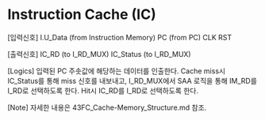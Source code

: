 # Instruction Cache (IC)

[입력신호]
I.U_Data    (from Instruction Memory)
PC          (from PC)
CLK
RST

[출력신호]
IC_RD       (to I_RD_MUX)
IC_Status   (to I_RD_MUX)

[Logics]
입력된 PC 주솟값에 해당하는 데이터를 인출한다.
Cache miss시 IC_Status를 통해 miss 신호를 내보내고, I_RD_MUX에서 SAA 로직을 통해 IM_RD를 I_RD로 선택하도록 한다. Hit시 IC_RD를 I_RD로 선택하도록 한다. 

[Note]
자세한 내용은 43FC_Cache-Memory_Structure.md 참조.